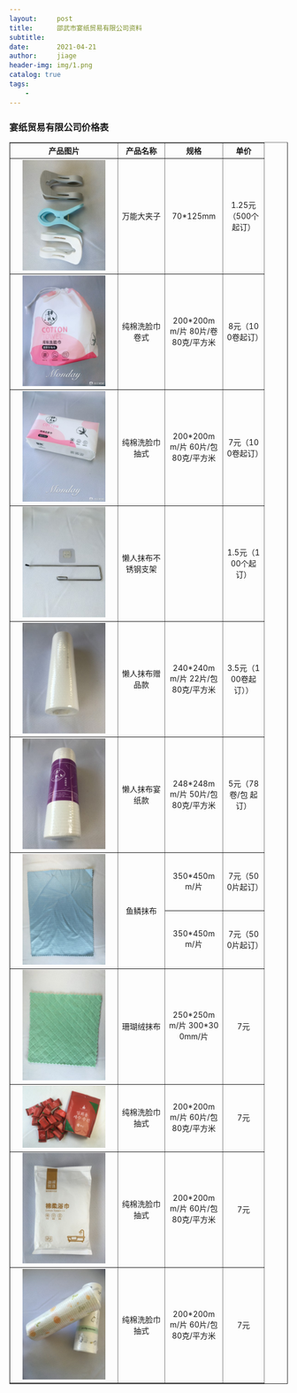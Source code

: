 ```yaml
---
layout:     post
title:      邵武市宴纸贸易有限公司资料
subtitle:   
date:       2021-04-21
author:     jiage
header-img: img/1.png
catalog: true
tags:
    - 
---
```


### 宴纸贸易有限公司价格表

<body>
	<table width="400" border="1" cellspacing="0" style="word-break:break-all; word-wrap:break-all; text-align:center">
		<tr>
		  <th width="180">产品图片</th>
		  <th width="70">产品名称</th>
		  <th width="90">规格</th>
		  <th width="60">单价</th>
		</tr>
		<tr>
		  <td><img src="/img/yanzhi/9.jpg" width="150"></td>
		  <td align="center">万能大夹子</td>
		  <td>70*125mm</td>
		  <td>1.25元（500个起订）</td>
		</tr>
		<tr>
		  <td><img src="/img/yanzhi/1.jpg" width="150"></td>
		  <td style="text-align: middle;">纯棉洗脸巾卷式</td>
		  <td>200*200mm/片 80片/卷 80克/平方米</td>
		  <td>8元（100卷起订）</td>
		</tr>
		<tr>
		  <td><img src="/img/yanzhi/2.jpg" width="150"></td>
		  <td>纯棉洗脸巾抽式</td>
		  <td>200*200mm/片 60片/包 80克/平方米</td>
		  <td>7元（100卷起订）</td>
		</tr>
		<tr>
		  <td><img src="/img/yanzhi/3.jpg" width="150"></td>
		  <td>懒人抹布不锈钢支架</td>
		  <td></td>
		  <td>1.5元（100个起订）</td>
		</tr>
		<tr>
		  <td><img src="/img/yanzhi/4.jpg" width="150"></td>
		  <td>懒人抹布赠品款</td>
		  <td>240*240mm/片 22片/包 80克/平方米</td>
		  <td>3.5元（100卷起订））</td>
		</tr>
		<tr>
		  <td><img src="/img/yanzhi/5.jpg" width="150"></td>
		  <td>懒人抹布宴纸款</td>
		  <td>248*248mm/片 50片/包 80克/平方米</td>
		  <td>5元（78卷/包 起订）</td>
		</tr>
		<tr>
		  <td rowspan="2"><img src="/img/yanzhi/6.jpg" width="150"></td>
		  <td rowspan="2">鱼鳞抹布</td>
		  <td>350*450mm/片 </td>
		  <td>7元（500片起订）</td>
		  <tr>
			  <td>350*450mm/片 </td>
			  <td>7元（500片起订）</td>
		  </tr>
		</tr>
		<tr>
		  <td><img src="/img/yanzhi/7.jpg" width="150"></td>
		  <td>珊瑚绒抹布</td>
		  <td>250*250mm/片 300*300mm/片</td>
		  <td>7元</td>
		</tr>
		<tr>
		  <td><img src="/img/yanzhi/8.jpg" width="150"></td>
		  <td>纯棉洗脸巾抽式</td>
		  <td>200*200mm/片 60片/包 80克/平方米</td>
		  <td>7元</td>
		</tr>
		<tr>
		  <td><img src="/img/yanzhi/10.jpg" width="150"></td>
		  <td>纯棉洗脸巾抽式</td>
		  <td>200*200mm/片 60片/包 80克/平方米</td>
		  <td>7元</td>
		</tr>
		<tr>
		  <td><img src="/img/yanzhi/11.jpg" width="150"></td>
		  <td>纯棉洗脸巾抽式</td>
		  <td>200*200mm/片 60片/包 80克/平方米</td>
		  <td>7元</td>
		</tr>	
	</table>
</body>
